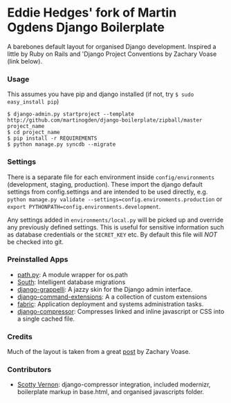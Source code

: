 Eddie Hedges' fork of Martin Ogdens Django Boilerplate
===========================================

A barebones default layout for organised Django development. Inspired a little by Ruby on Rails and 'Django Project Conventions by Zachary Voase (link below).


### Usage

This assumes you have pip and django installed (if not, try `$ sudo easy_install pip`)

    $ django-admin.py startproject --template http://github.com/martinogden/django-boilerplate/zipball/master project_name
    $ cd project_name
    $ pip install -r REQUIREMENTS
    $ python manage.py syncdb --migrate


### Settings

There is a separate file for each environment inside `config/environments` (development, staging, production). These import the django default settings from config.settings and are intended to be used directly, e.g. `python manage.py validate --settings=config.environments.production` or `export PYTHONPATH=config.environments.development`.

Any settings added in `environments/local.py` will be picked up and override any previously defined settings. This is useful for sensitive information such as database credentials or the `SECRET_KEY` etc. By default this file will *NOT* be checked into git.


### Preinstalled Apps

 * [path.py](https://github.com/dottedmag/path.py): A module wrapper for os.path
 * [South](http://south.aeracode.org/): Intelligent database migrations
 * [django-grappelli](https://github.com/sehmaschine/django-grappelli): A jazzy skin for the Django admin interface.
 * [django-command-extensions](https://github.com/django-extensions): A a collection of custom extensions
 * [fabric](http://docs.fabfile.org/en/1.3.1/index.html): Application deployment and systems administration tasks.
 * [django-compressor](https://github.com/jezdez/django_compressor): Compresses linked and inline javascript or CSS into a single cached file.


### Credits

Much of the layout is taken from a great [post](http://blog.zacharyvoase.com/2010/02/03/django-project-conventions/) by Zachary Voase.


### Contributors

 * [Scotty Vernon](http://twitter.com/KingScooty): django-compressor integration, included modernizr, boilerplate markup in base.html, and organised javascripts folder.

